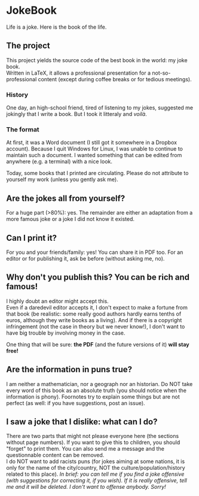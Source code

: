 # JokeBook
Life is a joke. Here is the book of the life. 

## The project
This project yields the source code of the best book in the world: my joke book.  
Written in LaTeX, it allows a professional presentation for a not-so-professional content (except during coffee breaks or for tedious meetings).  

### History
One day, an high-school friend, tired of listening to my jokes, suggested me jokingly that I write a book. But I took it litteraly and *voilà*. 

### The format
At first, it was a Word document (I still got it somewhere in a Dropbox account). Because I quit Windows for Linux, I was unable to continue to maintain such a document. I wanted something that can be edited from anywhere (e.g. a terminal) with a nice look. 

Today, some books that I printed are circulating. Please do not attribute to yourself my work (unless you gently ask me). 

## Are the jokes all from yourself? 
For a huge part (>80%): yes. The remainder are either an adaptation from a more famous joke or a joke I did not know it existed.  

## Can I print it? 
For you and your friends/family: yes! You can share it in PDF too. 
For an editor or for publishing it, ask be before (without asking me, no). 

## Why don't you publish this? You can be rich and famous!
I highly doubt an editor might accept this.  
Even if a daredevil editor accepts it, I don't expect to make a fortune from that book (be realistic: some really good authors hardly earns tenths of euros, although they write books as a living). 
And if there is a copyright infringement (not the case in theory but we never know!), I don't want to have big trouble by involving money in the case.  

One thing that will be sure: **the PDF** (and the future versions of it) **will stay free!**

## Are the information in puns true?
I am neither a mathematician, nor a geograph nor an historian. Do NOT take every word of this book as an absolute truth (you should notice when the information is phony). Foornotes try to explain some things but are not perfect (as well: if you have suggestions, post an issue). 

## I saw a joke that I dislike: what can I do?
There are two parts that might not please everyone here (the sections without page numbers). If you want to give this to children, you should "forget" to print them. You can also send me a message and the questionnable content can be removed.   
I do NOT want to add racists puns (for jokes aiming at some nations, it is only for the name of the city/country, NOT the culture/population/history related to this place). 
*In brief: you can tell me if you find a joke offensive (with suggestions for correcting it, if you wish). If it is really offensive, tell me and it will be deleted. I don't want to offense anybody. Sorry!*
